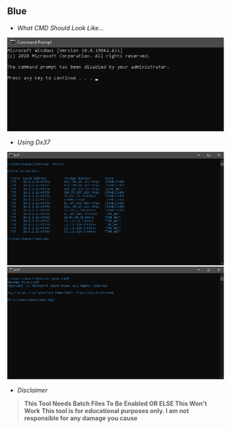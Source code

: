 <h2><strong>Blue</strong></h2

>- *What CMD Should Look Like...*
>
><img src="1.png">
>
>- *Using Dx37*
>
><img src="2.png">
>
><img src="3.png">

- *Disclaimer*

> **This Tool Needs Batch Files To Be Enabled OR ELSE This Won't Work**
> **This tool is for educational purposes only. I am not responsible for any damage you cause**
